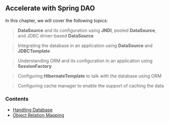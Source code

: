 ## Accelerate with Spring DAO

In this chapter, we will cover the following topics:
> **DataSource** and its configuration using **JNDI**, pooled **DataSource**, and JDBC driver-based **DataSource**

> Integrating the database in an application using **DataSource** and **JDBCTemplate**

> Understanding ORM and its configuration in an application using **SessionFactory**

> Configuring **HibernateTemplate** to talk with the database using ORM

> Configuring cache manager to enable the support of caching the data

### Contents
- [Handling Database](handling-database.md)
- [Object Relation Mapping](object-relation-mapping.md)
